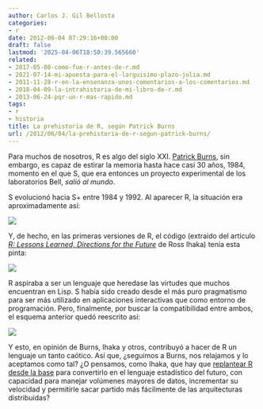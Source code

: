```yaml
---
author: Carlos J. Gil Bellosta
categories:
- r
date: 2012-06-04 07:29:16+00:00
draft: false
lastmod: '2025-04-06T18:50:39.565660'
related:
- 2017-05-08-como-fue-r-antes-de-r.md
- 2021-07-14-mi-apuesta-para-el-larguisimo-plazo-julia.md
- 2011-11-28-r-en-la-ensenanza-unos-comentarios-a-los-comentarios.md
- 2018-04-09-la-intrahistoria-de-mi-libro-de-r.md
- 2013-06-24-pqr-un-r-mas-rapido.md
tags:
- r
- historia
title: La prehistoria de R, según Patrick Burns
url: /2012/06/04/la-prehistoria-de-r-segun-patrick-burns/
---
```


Para muchos de nosotros, R es algo del siglo XXI. [Patrick Burns](http://www.portfolioprobe.com/), sin embargo, es capaz de estirar la memoria hasta hace casi 30 años, 1984, momento en el que S, que era entonces un proyecto experimental de los laboratorios Bell, _salió al mundo_.

S evolucionó hacia S+ entre 1984 y 1992. Al aparecer R, la situación era aproximadamente así:

[![](/wp-uploads/2012/06/s_r_lisp.png#center)
](/wp-uploads/2012/06/s_r_lisp.png#center)

Y, de hecho, en las primeras versiones de R, el código (extraído del artículo _[R: Lessons Learned, Directions for the Future](http://www.stat.auckland.ac.nz/~ihaka/downloads/JSM-2010.pdf)_ de Ross Ihaka) tenía esta pinta:

[![](/wp-uploads/2012/06/r_primitivo.png#center)
](/wp-uploads/2012/06/r_primitivo.png#center)

R aspiraba a ser un lenguaje que heredase las virtudes que muchos encuentran en Lisp. S había sido creado desde el más puro pragmatismo para ser más utilizado en aplicaciones interactivas que como entorno de programación. Pero, finalmente, por buscar la compatibilidad entre ambos,  el esquema anterior quedó reescrito así:

[![](/wp-uploads/2012/06/s_r_lisp_nuevo.png#center)
](/wp-uploads/2012/06/s_r_lisp_nuevo.png#center)

Y esto, en opinión de Burns, Ihaka y otros, contribuyó a hacer de R un lenguaje un tanto caótico. Así que, ¿seguimos a Burns, nos relajamos y lo aceptamos como tal? ¿O pensamos, como Ihaka, que hay que [replantear R desde la base](http://www.stat.auckland.ac.nz/~ihaka/downloads/Compstat-2008.pdf) para convertirlo en el lenguaje estadístico del futuro, con capacidad para manejar volúmenes mayores de datos, incrementar su velocidad y permitirle sacar partido más fácilmente de las arquitecturas distribuidas?
